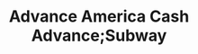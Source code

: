 ---
title: "Advance America Cash Advance;Subway"
url: /tampa/advance-america-cash-advance-subway/
shop: pawnbroker
---